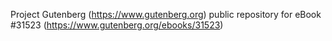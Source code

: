 Project Gutenberg (https://www.gutenberg.org) public repository for eBook #31523 (https://www.gutenberg.org/ebooks/31523)
